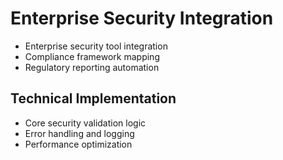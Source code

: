 # Enterprise Security Integration
- Enterprise security tool integration
- Compliance framework mapping
- Regulatory reporting automation

## Technical Implementation
- Core security validation logic
- Error handling and logging
- Performance optimization
